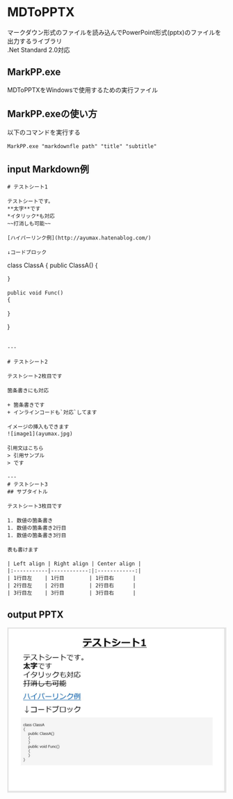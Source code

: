 # MDToPPTX
マークダウン形式のファイルを読み込んでPowerPoint形式(pptx)のファイルを出力するライブラリ  
.Net Standard 2.0対応

## MarkPP.exe
MDToPPTXをWindowsで使用するための実行ファイル

## MarkPP.exeの使い方

以下のコマンドを実行する

```
MarkPP.exe "markdownfle path" "title" "subtitle"
```

## input Markdown例

```
# テストシート1

テストシートです。  
**太字**です  
*イタリック*も対応  
~~打消しも可能~~

[ハイパーリンク例](http://ayumax.hatenablog.com/)

↓コードブロック
```
class ClassA
{
    public ClassA()
    {

    }

    public void Func()
    {

    }
}
```

---

# テストシート2

テストシート2枚目です

箇条書きにも対応

+ 箇条書きです
+ インラインコードも`対応`してます

イメージの挿入もできます
![image1](ayumax.jpg)

引用文はこちら
> 引用サンプル
> です

---
# テストシート3
## サブタイトル

テストシート3枚目です

1. 数値の箇条書き
1. 数値の箇条書き2行目
1. 数値の箇条書き3行目

表も書けます

| Left align | Right align | Center align |
|:-----------|------------:|:------------:|
| 1行目左    | 1行目        | 1行目右      |
| 2行目左    | 2行目        | 2行目右      |
| 3行目左    | 3行目        | 3行目右      |    
```

## output PPTX
![sheet1](images/sheet1.jpg)
